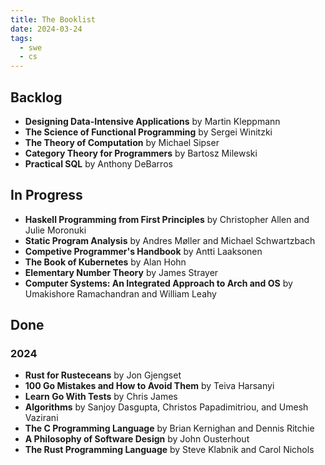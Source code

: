```yaml
---
title: The Booklist
date: 2024-03-24
tags:
  - swe
  - cs
---
```


## Backlog
- **Designing Data-Intensive Applications** by Martin Kleppmann
- **The Science of Functional Programming** by Sergei Winitzki
- **The Theory of Computation** by Michael Sipser
- **Category Theory for Programmers** by Bartosz Milewski
- **Practical SQL** by Anthony DeBarros

## In Progress
- **Haskell Programming from First Principles** by Christopher Allen and Julie Moronuki
- **Static Program Analysis** by Andres Møller and Michael Schwartzbach
- **Competive Programmer's Handbook** by Antti Laaksonen
- **The Book of Kubernetes** by Alan Hohn
- **Elementary Number Theory** by James Strayer
- **Computer Systems: An Integrated Approach to Arch and OS** by Umakishore Ramachandran and William Leahy

## Done

### 2024

- **Rust for Rusteceans** by Jon Gjengset
- **100 Go Mistakes and How to Avoid Them** by Teiva Harsanyi
- **Learn Go With Tests** by Chris James
- **Algorithms** by Sanjoy Dasgupta, Christos Papadimitriou, and Umesh Vazirani
- **The C Programming Language** by Brian Kernighan and Dennis Ritchie
- **A Philosophy of Software Design** by John Ousterhout
- **The Rust Programming Language** by Steve Klabnik and Carol Nichols
